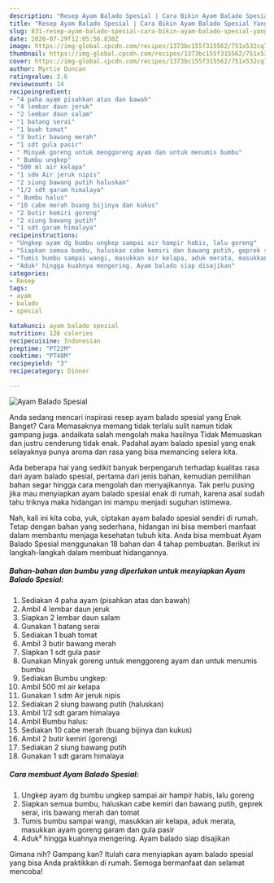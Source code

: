 ```yaml
---
description: "Resep Ayam Balado Spesial | Cara Bikin Ayam Balado Spesial Yang Sedap"
title: "Resep Ayam Balado Spesial | Cara Bikin Ayam Balado Spesial Yang Sedap"
slug: 831-resep-ayam-balado-spesial-cara-bikin-ayam-balado-spesial-yang-sedap
date: 2020-07-29T12:05:56.838Z
image: https://img-global.cpcdn.com/recipes/1373bc155f315562/751x532cq70/ayam-balado-spesial-foto-resep-utama.jpg
thumbnail: https://img-global.cpcdn.com/recipes/1373bc155f315562/751x532cq70/ayam-balado-spesial-foto-resep-utama.jpg
cover: https://img-global.cpcdn.com/recipes/1373bc155f315562/751x532cq70/ayam-balado-spesial-foto-resep-utama.jpg
author: Myrtie Duncan
ratingvalue: 3.6
reviewcount: 14
recipeingredient:
- "4 paha ayam pisahkan atas dan bawah"
- "4 lembar daun jeruk"
- "2 lembar daun salam"
- "1 batang serai"
- "1 buah tomat"
- "3 butir bawang merah"
- "1 sdt gula pasir"
- " Minyak goreng untuk menggoreng ayam dan untuk menumis bumbu"
- " Bumbu ungkep"
- "500 ml air kelapa"
- "1 sdm Air jeruk nipis"
- "2 siung bawang putih haluskan"
- "1/2 sdt garam himalaya"
- " Bumbu halus"
- "10 cabe merah buang bijinya dan kukus"
- "2 butir kemiri goreng"
- "2 siung bawang putih"
- "1 sdt garam himalaya"
recipeinstructions:
- "Ungkep ayam dg bumbu ungkep sampai air hampir habis, lalu goreng"
- "Siapkan semua bumbu, haluskan cabe kemiri dan bawang putih, geprek serai, iris bawang merah dan tomat"
- "Tumis bumbu sampai wangi, masukkan air kelapa, aduk merata, masukkan ayam goreng garam dan gula pasir"
- "Aduk² hingga kuahnya mengering. Ayam balado siap disajikan"
categories:
- Resep
tags:
- ayam
- balado
- spesial

katakunci: ayam balado spesial 
nutrition: 126 calories
recipecuisine: Indonesian
preptime: "PT22M"
cooktime: "PT48M"
recipeyield: "3"
recipecategory: Dinner

---
```



![Ayam Balado Spesial](https://img-global.cpcdn.com/recipes/1373bc155f315562/751x532cq70/ayam-balado-spesial-foto-resep-utama.jpg)

Anda sedang mencari inspirasi resep ayam balado spesial yang Enak Banget? Cara Memasaknya memang tidak terlalu sulit namun tidak gampang juga. andaikata salah mengolah maka hasilnya Tidak Memuaskan dan justru cenderung tidak enak. Padahal ayam balado spesial yang enak selayaknya punya aroma dan rasa yang bisa memancing selera kita.



Ada beberapa hal yang sedikit banyak berpengaruh terhadap kualitas rasa dari ayam balado spesial, pertama dari jenis bahan, kemudian pemilihan bahan segar hingga cara mengolah dan menyajikannya. Tak perlu pusing jika mau menyiapkan ayam balado spesial enak di rumah, karena asal sudah tahu triknya maka hidangan ini mampu menjadi suguhan istimewa.


Nah, kali ini kita coba, yuk, ciptakan ayam balado spesial sendiri di rumah. Tetap dengan bahan yang sederhana, hidangan ini bisa memberi manfaat dalam membantu menjaga kesehatan tubuh kita. Anda bisa membuat Ayam Balado Spesial menggunakan 18 bahan dan 4 tahap pembuatan. Berikut ini langkah-langkah dalam membuat hidangannya.

<!--inarticleads1-->

##### Bahan-bahan dan bumbu yang diperlukan untuk menyiapkan Ayam Balado Spesial:

1. Sediakan 4 paha ayam (pisahkan atas dan bawah)
1. Ambil 4 lembar daun jeruk
1. Siapkan 2 lembar daun salam
1. Gunakan 1 batang serai
1. Sediakan 1 buah tomat
1. Ambil 3 butir bawang merah
1. Siapkan 1 sdt gula pasir
1. Gunakan  Minyak goreng untuk menggoreng ayam dan untuk menumis bumbu
1. Sediakan  Bumbu ungkep:
1. Ambil 500 ml air kelapa
1. Gunakan 1 sdm Air jeruk nipis
1. Sediakan 2 siung bawang putih (haluskan)
1. Ambil 1/2 sdt garam himalaya
1. Ambil  Bumbu halus:
1. Sediakan 10 cabe merah (buang bijinya dan kukus)
1. Ambil 2 butir kemiri (goreng)
1. Sediakan 2 siung bawang putih
1. Gunakan 1 sdt garam himalaya




<!--inarticleads2-->

##### Cara membuat Ayam Balado Spesial:

1. Ungkep ayam dg bumbu ungkep sampai air hampir habis, lalu goreng
1. Siapkan semua bumbu, haluskan cabe kemiri dan bawang putih, geprek serai, iris bawang merah dan tomat
1. Tumis bumbu sampai wangi, masukkan air kelapa, aduk merata, masukkan ayam goreng garam dan gula pasir
1. Aduk² hingga kuahnya mengering. Ayam balado siap disajikan




Gimana nih? Gampang kan? Itulah cara menyiapkan ayam balado spesial yang bisa Anda praktikkan di rumah. Semoga bermanfaat dan selamat mencoba!
